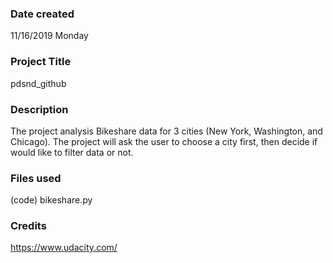 ### Date created
11/16/2019 Monday

### Project Title
pdsnd_github

### Description
The project analysis Bikeshare data for 3 cities (New York, Washington, and Chicago).
The project will ask the user to choose a city first, then decide if would like to filter data or not.

### Files used
(code) bikeshare.py

### Credits
https://www.udacity.com/
